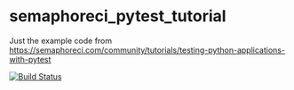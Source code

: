 # semaphoreci_pytest_tutorial
Just the example code from https://semaphoreci.com/community/tutorials/testing-python-applications-with-pytest

[![Build Status](https://semaphoreci.com/api/v1/jgomo3/semaphoreci_pytest_tutorial/branches/fail/badge.svg)](https://semaphoreci.com/jgomo3/semaphoreci_pytest_tutorial)
